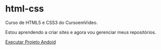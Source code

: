 # html-css
 Curso de HTML5 e CSS3 do CursoemVideo.

 Estou aprendendo a criar sites e agora vou gerenciar meus repositórios.

 <a href="https://viniciusfernando728.github.io/html-css/desafios/des010/android.html" target="_blank" rel="external">Executar Projeto Andoid</a>

